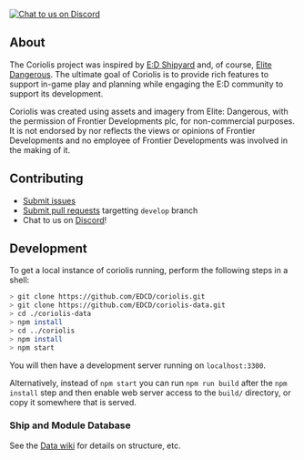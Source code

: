 [![Chat to us on Discord](https://img.shields.io/badge/Discord-EDCD%20%23coriolis-blue.svg?style=social)](https://discord.gg/0uwCh6R62aPRjk9w)

## About

The Coriolis project was inspired by [E:D Shipyard](http://www.edshipyard.com/) and, of course, [Elite Dangerous](http://www.elitedangerous.com). The ultimate goal of Coriolis is to provide rich features to support in-game play and planning while engaging the E:D community to support its development.

Coriolis was created using assets and imagery from Elite: Dangerous, with the permission of Frontier Developments plc, for non-commercial purposes. It is not endorsed by nor reflects the views or opinions of Frontier Developments and no employee of Frontier Developments was involved in the making of it.

## Contributing

- [Submit issues](https://github.com/EDCD/coriolis/issues)
- [Submit pull requests](https://github.com/EDCD/coriolis/pulls) targetting `develop` branch
- Chat to us on [Discord](https://discord.gg/0uwCh6R62aPRjk9w)!

## Development

To get a local instance of coriolis running, perform the following steps in a shell:
```sh
> git clone https://github.com/EDCD/coriolis.git
> git clone https://github.com/EDCD/coriolis-data.git
> cd ./coriolis-data
> npm install
> cd ../coriolis
> npm install
> npm start
```

You will then have a development server running on `localhost:3300`.

Alternatively, instead of `npm start` you can run `npm run build`
after the `npm install` step and then enable web server access to the
`build/` directory, or copy it somewhere that is served.

### Ship and Module Database

See the [Data wiki](https://github.com/cmmcleod/coriolis-data/wiki) for details on structure, etc.
